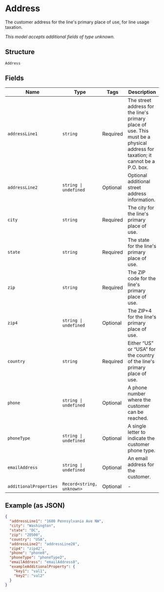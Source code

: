 
# Address

The customer address for the line's primary place of use, for line usage taxation.

*This model accepts additional fields of type unknown.*

## Structure

`Address`

## Fields

| Name | Type | Tags | Description |
|  --- | --- | --- | --- |
| `addressLine1` | `string` | Required | The street address for the line's primary place of use. This must be a physical address for taxation; it cannot be a P.O. box. |
| `addressLine2` | `string \| undefined` | Optional | Optional additional street address information. |
| `city` | `string` | Required | The city for the line's primary place of use. |
| `state` | `string` | Required | The state for the line's primary place of use. |
| `zip` | `string` | Required | The ZIP code for the line's primary place of use. |
| `zip4` | `string \| undefined` | Optional | The ZIP+4 for the line's primary place of use. |
| `country` | `string` | Required | Either “US” or “USA” for the country of the line's primary place of use. |
| `phone` | `string \| undefined` | Optional | A phone number where the customer can be reached. |
| `phoneType` | `string \| undefined` | Optional | A single letter to indicate the customer phone type. |
| `emailAddress` | `string \| undefined` | Optional | An email address for the customer. |
| `additionalProperties` | `Record<string, unknown>` | Optional | - |

## Example (as JSON)

```json
{
  "addressLine1": "1600 Pennsylvania Ave NW",
  "city": "Washington",
  "state": "DC",
  "zip": "20500",
  "country": "USA",
  "addressLine2": "addressLine28",
  "zip4": "zip42",
  "phone": "phone8",
  "phoneType": "phoneType2",
  "emailAddress": "emailAddress8",
  "exampleAdditionalProperty": {
    "key1": "val1",
    "key2": "val2"
  }
}
```

